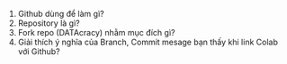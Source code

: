 1. Github dùng để làm gì?
2. Repository là gì?
3. Fork repo (DATAcracy) nhằm mục đích gì?
4. Giải thích ý nghĩa của Branch, Commit mesage bạn thấy khi link Colab với Github?
